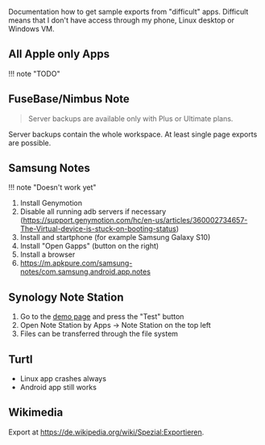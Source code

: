 Documentation how to get sample exports from "difficult" apps. Difficult means that I don't have access through my phone, Linux desktop or Windows VM.

## All Apple only Apps

!!! note "TODO"

## FuseBase/Nimbus Note

> Server backups are available only with Plus or Ultimate plans.

Server backups contain the whole workspace. At least single page exports are possible. 

## Samsung Notes

!!! note "Doesn't work yet"

1. Install Genymotion
2. Disable all running adb servers if necessary (https://support.genymotion.com/hc/en-us/articles/360002734657-The-Virtual-device-is-stuck-on-booting-status)
3. Install and startphone (for example Samsung Galaxy S10)
4. Install "Open Gapps" (button on the right)
5. Install a browser
6. https://m.apkpure.com/samsung-notes/com.samsung.android.app.notes

## Synology Note Station

1. Go to the [demo page](https://demo.synology.com/de-de/dsm) and press the "Test" button
2. Open Note Station by Apps -> Note Station on the top left
3. Files can be transferred through the file system

## Turtl

- Linux app crashes always
- Android app still works

## Wikimedia

Export at https://de.wikipedia.org/wiki/Spezial:Exportieren.
